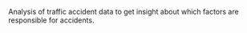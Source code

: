 Analysis of traffic accident data to get insight about which factors are responsible for accidents.

